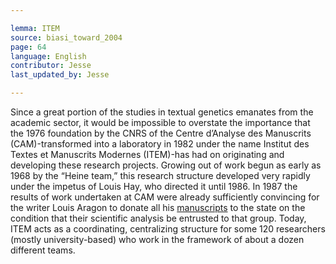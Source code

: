 ```yaml
---

lemma: ITEM
source: biasi_toward_2004
page: 64
language: English
contributor: Jesse
last_updated_by: Jesse

---
```

Since a great portion of the studies in textual genetics emanates from the academic sector, it would be impossible to overstate the importance that the 1976 foundation by the CNRS of the Centre d’Analyse des Manuscrits (CAM)-transformed into a laboratory in 1982 under the name Institut des Textes et Manuscrits Modernes (ITEM)-has had on originating and developing these research projects. Growing out of work begun as early as 1968 by the “Heine team,” this research structure developed very rapidly under the impetus of Louis Hay, who directed it until 1986. In 1987 the results of work undertaken at CAM were already sufficiently convincing for the writer Louis Aragon to donate all his [manuscripts](manuscript.html) to the state on the condition that their scientific analysis be entrusted to that group. Today, ITEM acts as a coordinating, centralizing structure for some 120 researchers (mostly university-based) who work in the framework of about a dozen different teams.
